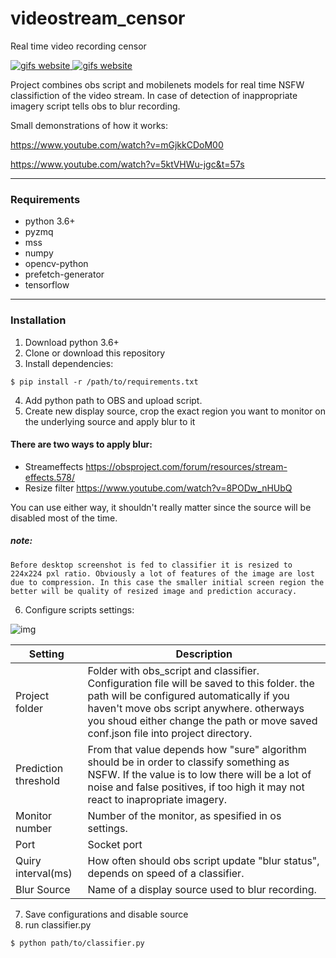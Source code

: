 # videostream_censor
Real time video recording censor 

<a href="http://freegifmaker.me/images/2ewNE/"><img src="http://i.freegifmaker.me/1/5/5/1/5/1/15515155322964920.gif?1551515545" alt="gifs website"/> <a href="http://freegifmaker.me/images/2ewNK/"><img src="http://i.freegifmaker.me/1/5/5/1/5/1/15515157402964953.gif?1551515751" alt="gifs website"/></a>


Project combines obs script and mobilenets models for real time NSFW classifiction of the video stream.
In case of detection of inappropriate imagery script tells obs to blur recording.

Small demonstrations of how it works:

https://www.youtube.com/watch?v=mGjkkCDoM00

https://www.youtube.com/watch?v=5ktVHWu-jgc&t=57s

---------------------------------
### Requirements

- python 3.6+
- pyzmq
- mss
- numpy
- opencv-python
- prefetch-generator
- tensorflow
---------------------------------
### Installation

1. Download python 3.6+
2. Clone or download this repository
3. Install dependencies:

  `$ pip install -r /path/to/requirements.txt`
  
 4. Add python path to OBS and upload script.
 5. Create new display source, crop the exact region you want to monitor on the underlying source and apply blur to it
 
#### There are two ways to apply blur:
  - Streameffects https://obsproject.com/forum/resources/stream-effects.578/
  - Resize filter https://www.youtube.com/watch?v=8PODw_nHUbQ
  
  You can use either way, it shouldn't really matter since the source will be disabled most of the time.
 
 ##### note: 
 `Before desktop screenshot is fed to classifier it is resized to 224x224 pxl ratio. Obviously a lot of features of
 the image are lost due to compression. In this case the smaller initial screen region the better will be quality of resized image
 and prediction accuracy.`
 
 6. Configure scripts settings:

![img](https://i.imgur.com/YbnOuvM.jpg)
<table>
  <thead valign="bottom">
    <tr>
      <th>
        Setting
      </th>
      <th>
        Description
      </th>
    </tr>
  </thead>
<tr> 
  <td>Project folder</td>
  <td>Folder with obs_script and classifier. Configuration file will be saved to this folder. the path will be configured automatically if you haven't move obs script anywhere. otherways you shoud either change the path or move saved conf.json file into project directory.    </td>
</tr>
<tr> 
  <td>Prediction threshold</td>
  <td>From that value depends how "sure" algorithm should be in order to classify something as NSFW. If the value is to low there will be a lot of noise and false positives, if too high it may not react to inapropriate imagery.    </td>
</tr>
<tr> 
  <td>Monitor number</td>
  <td>Number of the monitor, as spesified in os settings.</td>
</tr>
<tr> 
  <td>Port</td>
  <td> Socket port</td>
</tr>
<tr> 
  <td>Quiry interval(ms)</td>
  <td>How often should obs script update "blur status", depends on speed of a classifier.</td>
</tr>
<tr> 
  <td>Blur Source</td>
  <td>Name of a display source used to blur recording.</td>
</tr>
</table>
 
 7. Save configurations and disable source
 8. run classifier.py
 
  `$ python path/to/classifier.py`
 
